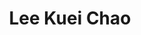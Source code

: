 ---
title: "Lee Kuei Chao"
url: /ciudad-autonoma-de-buenos-aires/lee-kuei-chao/
shop: Supermarkt
---